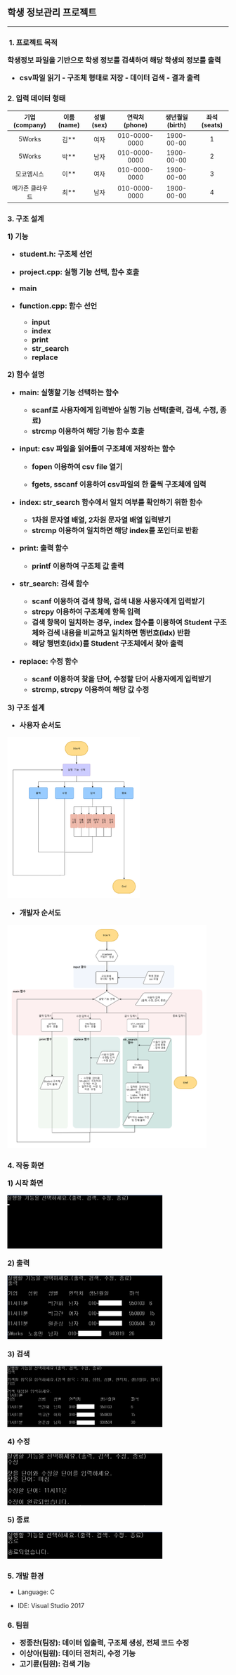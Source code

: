<h2>학생 정보관리 프로젝트</h3>

----




<h3> 1. 프로젝트 목적 

학생정보 파일을 기반으로 학생 정보를 검색하여 해당 학생의 정보를 출력

- csv파일 읽기 -  구조체 형태로 저장 - 데이터 검색 - 결과 출력



<h3> 2. 입력 데이터 형태
</h3>

|  기업(company)  | 이름(name) | 성별(sex) | 연락처(phone) | 생년월일(birth) | 좌석(seats) |
| :-------------: | :--------: | :-------: | :-----------: | :-------------: | :---------: |
|     5Works      |    김**    |   여자    | 010-0000-0000 |   1900-00-00    |      1      |
|     5Works      |    박**    |   남자    | 010-0000-0000 |   1900-00-00    |      2      |
|   모코엠시스    |    이**    |   여자    | 010-0000-0000 |   1900-00-00    |      3      |
| 메가존 클라우드 |    최**    |   남자    | 010-0000-0000 |   1900-00-00    |      4      |



<h3> 3. 구조 설계 

<b>1) 기능</b>

- student.h: 구조체 선언
- project.cpp: 실행 기능 선택, 함수 호출
  
- main
  
- function.cpp: 함수 선언

  - input
  - index
  - print
  - str_search
  - replace

  


<b> 2) 함수 설명</b>

- main: 실행할 기능 선택하는 함수
  - scanf로 사용자에게 입력받아 실행 기능 선택(출력, 검색, 수정, 종료)
  - strcmp 이용하여 해당 기능 함수 호출

- input: csv 파일을 읽어들여 구조체에 저장하는 함수

  - fopen 이용하여 csv file 열기

  - fgets, sscanf 이용하여 csv파일의 한 줄씩 구조체에 입력

- index: str_search 함수에서 일치 여부를 확인하기 위한 함수
  - 1차원 문자열 배열, 2차원 문자열 배열 입력받기
  - strcmp 이용하여 일치하면 해당 index를 포인터로 반환

- print:  출력 함수

  - printf 이용하여 구조체 값 출력

- str_search: 검색 함수

  - scanf 이용하여 검색 항목, 검색 내용 사용자에게 입력받기
  - strcpy 이용하여 구조체에 항목 입력
  - 검색 항목이 일치하는 경우, index 함수를 이용하여 Student 구조체와 검색 내용을 비교하고 일치하면 행번호(idx) 반환
  - 해당 행번호(idx)를 Student 구조체에서 찾아 출력

- replace: 수정 함수

  - scanf 이용하여 찾을 단어, 수정할 단어 사용자에게 입력받기
  - strcmp, strcpy 이용하여 해당 값 수정

  

<b> 3) 구조 설계</b>

- 사용자 순서도

<img src = "./image/flowchart1.png" width="60%">

- 개발자 순서도

<img src = "./image/flowchart2.png" width="90%">





<h3> 4. 작동 화면



<b>1) 시작 화면</b>

<img src = "./image/start.png" width="70%">



<b>2) 출력</b>

<img src = "./image/print.png" width="70%">



<b>3) 검색</b>

<img src = "./image/search.png" width="70%">



<b>4) 수정</b>

<img src = "./image/replace.png" width="70%">



<b>5) 종료</b>

<img src = "./image/end.png" width="70%">





<h3> 5. 개발 환경</h3>

- Language: C 

- IDE: Visual Studio 2017



<h3> 6. 팀원

- 정종찬(팀장): 데이터 입출력, 구조체  생성, 전체 코드 수정
- 이상아(팀원): 데이터 전처리, 수정 기능
- 고기륜(팀원): 검색 기능

